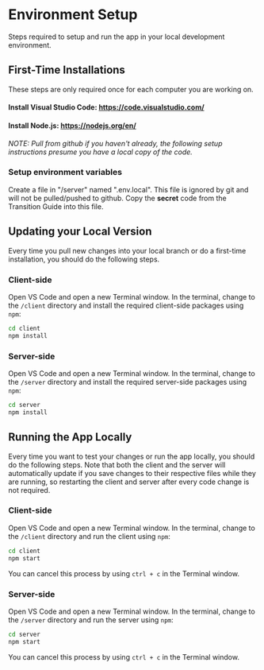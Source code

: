 # Environment Setup
Steps required to setup and run the app in your local development environment.

## First-Time Installations
These steps are only required once for each computer you are working on.  
#### Install Visual Studio Code: https://code.visualstudio.com/  

#### Install Node.js: https://nodejs.org/en/

*NOTE: Pull from github if you haven't already, the following setup instructions presume you have a local copy of the code.*

### Setup environment variables
Create a file in "/server" named ".env.local". This file is ignored by git and will not be pulled/pushed to github. Copy the **secret** code from the Transition Guide into this file.

## Updating your Local Version
Every time you pull new changes into your local branch or do a first-time installation, you should do the following steps.

### Client-side
Open VS Code and open a new Terminal window. In the terminal, change to the `/client` directory and install the required client-side packages using `npm`:
```cmd
cd client
npm install
```

### Server-side
Open VS Code and open a new Terminal window. In the terminal, change to the `/server` directory and install the required server-side packages using `npm`:
```cmd
cd server
npm install
```

## Running the App Locally
Every time you want to test your changes or run the app locally, you should do the following steps. Note that both the client and the server will automatically update if you save changes to their respective files while they are running, so restarting the client and server after every code change is not required.

### Client-side
Open VS Code and open a new Terminal window. In the terminal, change to the `/client` directory and run the client using `npm`:
```cmd
cd client
npm start
```
You can cancel this process by using `ctrl + c` in the Terminal window.

### Server-side
Open VS Code and open a new Terminal window. In the terminal, change to the `/server` directory and run the server using `npm`:
```cmd
cd server
npm start
```
You can cancel this process by using `ctrl + c` in the Terminal window.
